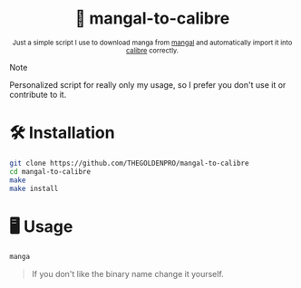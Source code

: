 <div align="center">

  # 📖 mangal-to-calibre

  <sub>Just a simple script I use to download manga from [mangal](https://github.com/metafates/mangal) and automatically import it into [calibre](https://github.com/kovidgoyal/calibre) correctly.</sub>

</div>

> [!NOTE]
> Personalized script for really only my usage, so I prefer you don't use it or contribute to it.

# 🛠️ Installation
```sh
git clone https://github.com/THEGOLDENPRO/mangal-to-calibre
cd mangal-to-calibre
make
make install
```

# 🖥️ Usage
```sh
manga
```
> If you don't like the binary name change it yourself.